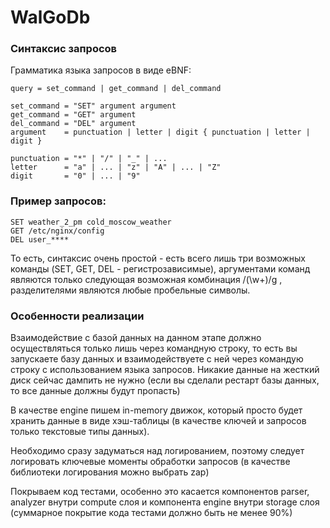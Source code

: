 # WalGoDb

### Синтаксис запросов

Грамматика языка запросов в виде eBNF:
```
query = set_command | get_command | del_command

set_command = "SET" argument argument
get_command = "GET" argument
del_command = "DEL" argument
argument    = punctuation | letter | digit { punctuation | letter | digit }

punctuation = "*" | "/" | "_" | ...
letter      = "a" | ... | "z" | "A" | ... | "Z"
digit       = "0" | ... | "9"
```

### Пример запросов:
```
SET weather_2_pm cold_moscow_weather
GET /etc/nginx/config
DEL user_****
```

То есть, синтаксис очень простой - есть всего лишь три возможных команды (SET, GET, DEL - регистрозависимые), аргументами команд являются только следующая возможная комбинация /(\w+)/g , разделителями являются любые пробельные символы.



### Особенности реализации

Взаимодействие с базой данных на данном этапе должно осуществляться только лишь через командную строку, то есть вы запускаете базу данных и взаимодействуете с ней через командую строку с использованием языка запросов. Никакие данные на жесткий диск сейчас дампить не нужно (если вы сделали рестарт базы данных, то все данные должны будут пропасть)

В качестве engine пишем in-memory движок, который просто будет хранить данные в виде хэш-таблицы (в качестве ключей и запросов только текстовые типы данных).

Необходимо сразу задуматься над логированием, поэтому следует логировать ключевые моменты обработки запросов (в качестве библиотеки логирования можно выбрать zap)

Покрываем код тестами, особенно это касается компонентов parser, analyzer внутри compute слоя и компонента engine внутри storage слоя (суммарное покрытие кода тестами должно быть не менее 90%)

